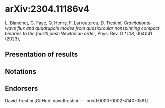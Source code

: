 # arXiv:2304.11186v4

L. Blanchet, G. Faye, Q. Henry, F. Larrouturou, D. Trestini, *Gravitational-wave flux and quadrupole modes from quasicircular nonspinning compact binaries to the fourth post-Newtonian order*, Phys. Rev. D **108*, 064041 (2023), 

## Presentation of results

## Notations

## Endorsers

David Trestini [GitHub: davidtrestini --- orcid:0000-0002-4140-0591]
